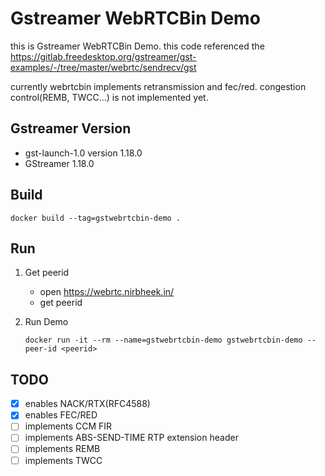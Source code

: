 # Gstreamer WebRTCBin Demo

this is Gstreamer WebRTCBin Demo. this code referenced the https://gitlab.freedesktop.org/gstreamer/gst-examples/-/tree/master/webrtc/sendrecv/gst

currently webrtcbin implements retransmission and fec/red. congestion control(REMB, TWCC...) is not implemented yet.

## Gstreamer Version

- gst-launch-1.0 version 1.18.0
- GStreamer 1.18.0

## Build

```
docker build --tag=gstwebrtcbin-demo .
```

## Run

1. Get peerid

   - open https://webrtc.nirbheek.in/
   - get peerid

2. Run Demo

   ```
   docker run -it --rm --name=gstwebrtcbin-demo gstwebrtcbin-demo --peer-id <peerid>
   ```

## TODO

- [x] enables NACK/RTX(RFC4588)
- [x] enables FEC/RED
- [ ] implements CCM FIR
- [ ] implements ABS-SEND-TIME RTP extension header
- [ ] implements REMB
- [ ] implements TWCC
